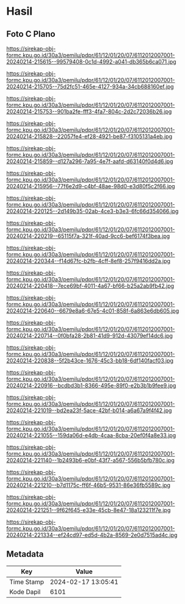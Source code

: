 # Hasil

## Foto C Plano

https://sirekap-obj-formc.kpu.go.id/30a3/pemilu/pdpr/61/12/01/20/07/6112012007001-20240214-215615--99579408-0c1d-4992-a041-db365b6ca071.jpg

https://sirekap-obj-formc.kpu.go.id/30a3/pemilu/pdpr/61/12/01/20/07/6112012007001-20240214-215705--75d2fc51-465e-4127-934a-34cb688160ef.jpg

https://sirekap-obj-formc.kpu.go.id/30a3/pemilu/pdpr/61/12/01/20/07/6112012007001-20240214-215753--901ba2fe-fff3-4fa7-804c-2d2c72036b26.jpg

https://sirekap-obj-formc.kpu.go.id/30a3/pemilu/pdpr/61/12/01/20/07/6112012007001-20240214-215828--22057fe4-ef28-4921-be87-f3105131a4eb.jpg

https://sirekap-obj-formc.kpu.go.id/30a3/pemilu/pdpr/61/12/01/20/07/6112012007001-20240214-215859--d127a296-7a95-4e7f-aafd-d63140f0d4d6.jpg

https://sirekap-obj-formc.kpu.go.id/30a3/pemilu/pdpr/61/12/01/20/07/6112012007001-20240214-215956--77f6e2d9-c4bf-48ae-98d0-e3d80f5c2f66.jpg

https://sirekap-obj-formc.kpu.go.id/30a3/pemilu/pdpr/61/12/01/20/07/6112012007001-20240214-220125--2d149b35-02ab-4ce3-b3e3-6fc66d354066.jpg

https://sirekap-obj-formc.kpu.go.id/30a3/pemilu/pdpr/61/12/01/20/07/6112012007001-20240214-220219--65115f7a-321f-40ad-9cc6-bef6174f3bea.jpg

https://sirekap-obj-formc.kpu.go.id/30a3/pemilu/pdpr/61/12/01/20/07/6112012007001-20240214-220344--f14d67fc-b2fb-4cff-8ef8-257f9416dd2a.jpg

https://sirekap-obj-formc.kpu.go.id/30a3/pemilu/pdpr/61/12/01/20/07/6112012007001-20240214-220418--7ece69bf-4011-4a67-bf66-b25a2ab9fb42.jpg

https://sirekap-obj-formc.kpu.go.id/30a3/pemilu/pdpr/61/12/01/20/07/6112012007001-20240214-220640--6679e8a6-67e5-4c01-858f-6a863e6db605.jpg

https://sirekap-obj-formc.kpu.go.id/30a3/pemilu/pdpr/61/12/01/20/07/6112012007001-20240214-220714--0f0bfa28-2b81-41d9-912d-43079ef14dc6.jpg

https://sirekap-obj-formc.kpu.go.id/30a3/pemilu/pdpr/61/12/01/20/07/6112012007001-20240214-220838--5f2b43ce-1676-45c3-bb18-6df140facf03.jpg

https://sirekap-obj-formc.kpu.go.id/30a3/pemilu/pdpr/61/12/01/20/07/6112012007001-20240214-220916--bcdbd3b1-8366-495e-89f0-e2b3b1b9fee9.jpg

https://sirekap-obj-formc.kpu.go.id/30a3/pemilu/pdpr/61/12/01/20/07/6112012007001-20240214-221019--bd2ea23f-5ace-42bf-b014-a6a67a9f4f42.jpg

https://sirekap-obj-formc.kpu.go.id/30a3/pemilu/pdpr/61/12/01/20/07/6112012007001-20240214-221055--159da06d-e4db-4caa-8cba-20ef0f4a8e33.jpg

https://sirekap-obj-formc.kpu.go.id/30a3/pemilu/pdpr/61/12/01/20/07/6112012007001-20240214-221140--1b2493b6-e0bf-43f7-a567-556b5bfb780c.jpg

https://sirekap-obj-formc.kpu.go.id/30a3/pemilu/pdpr/61/12/01/20/07/6112012007001-20240214-221210--b7d1175c-ff6f-46b5-9531-86e36fb5589c.jpg

https://sirekap-obj-formc.kpu.go.id/30a3/pemilu/pdpr/61/12/01/20/07/6112012007001-20240214-221251--9f62f645-e33e-45cb-8e47-18a123211f7e.jpg

https://sirekap-obj-formc.kpu.go.id/30a3/pemilu/pdpr/61/12/01/20/07/6112012007001-20240214-221334--ef24cd97-ed5d-4b2a-8569-2e0d7515ad4c.jpg


## Metadata

| Key        | Value               |
| ---------- | ------------------- |
| Time Stamp | 2024-02-17 13:05:41 |
| Kode Dapil | 6101                |



